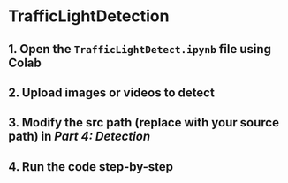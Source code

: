 # TrafficLightDetection

## 1. Open the `TrafficLightDetect.ipynb` file using Colab
## 2. Upload images or videos to detect
## 3. Modify the src path (replace with your source path) in *Part 4: Detection*
## 4. Run the code step-by-step
